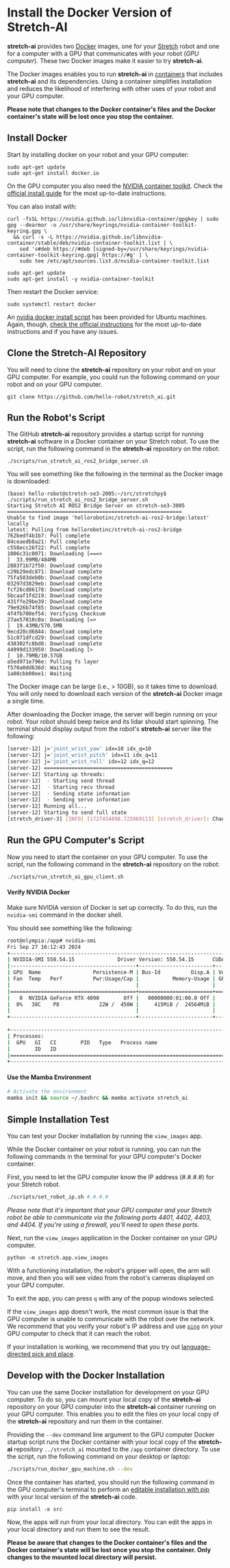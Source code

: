 # Install the Docker Version of Stretch-AI

**stretch-ai** provides two [Docker](<https://en.wikipedia.org/wiki/Docker_(software)>) images, one for your [Stretch](https://hello-robot.com/stretch-3-product) robot and one for a computer with a GPU that communicates with your robot (*GPU computer*). These two Docker images make it easier to try **stretch-ai**.

The Docker images enables you to run **stretch-ai** in [containers](<https://en.wikipedia.org/wiki/Containerization_(computing)>) that includes **stretch-ai** and its dependencies. Using a container simplifies installation and reduces the likelihood of interfering with other uses of your robot and your GPU computer.

**Please note that changes to the Docker container's files and the Docker container's state will be lost once you stop the container.**

## Install Docker

Start by installing docker on your robot and your GPU computer:

```
sudo apt-get update
sudo apt-get install docker.io
```

On the GPU computer you also need the [NVIDIA container toolkit](https://docs.nvidia.com/datacenter/cloud-native/container-toolkit/latest/install-guide.html). Check the [official install guide](https://docs.nvidia.com/datacenter/cloud-native/container-toolkit/latest/install-guide.html) for the most up-to-date instructions.

You can also install with:

```
curl -fsSL https://nvidia.github.io/libnvidia-container/gpgkey | sudo gpg --dearmor -o /usr/share/keyrings/nvidia-container-toolkit-keyring.gpg \
  && curl -s -L https://nvidia.github.io/libnvidia-container/stable/deb/nvidia-container-toolkit.list | \
    sed 's#deb https://#deb [signed-by=/usr/share/keyrings/nvidia-container-toolkit-keyring.gpg] https://#g' | \
    sudo tee /etc/apt/sources.list.d/nvidia-container-toolkit.list

sudo apt-get update
sudo apt-get install -y nvidia-container-toolkit
```

Then restart the Docker service:

```
sudo systemctl restart docker
```

An [nvidia docker install script](scripts/install_nvidia_container_toolkit.sh) has been provided for Ubuntu machines. Again, though, [check the official instructions](https://docs.nvidia.com/datacenter/cloud-native/container-toolkit/latest/install-guide.html) for the most up-to-date instructions and if you have any issues.

## Clone the Stretch-AI Repository

You will need to clone the **stretch-ai** repository on your robot and on your GPU computer. For example, you could run the following command on your robot and on your GPU computer.

```
git clone https://github.com/hello-robot/stretch_ai.git
```

## Run the Robot's Script

The GitHub **stretch-ai** repository provides a startup script for running **stretch-ai** software in a Docker container on your Stretch robot. To use the script, run the following command in the **stretch-ai** repository on the robot:

```
./scripts/run_stretch_ai_ros2_bridge_server.sh
```

You will see something like the following in the terminal as the Docker image is downloaded:

```
(base) hello-robot@stretch-se3-2005:~/src/stretchpy$ ./scripts/run_stretch_ai_ros2_bridge_server.sh 
Starting Stretch AI ROS2 Bridge Server on stretch-se3-3005
=========================================================
Unable to find image 'hellorobotinc/stretch-ai-ros2-bridge:latest' locally
latest: Pulling from hellorobotinc/stretch-ai-ros2-bridge
762bedf4b1b7: Pull complete                                         
84ceaedb8a21: Pull complete                                         
c558ecc26f22: Pull complete                                         
1006c31c0071: Downloading [===>                                               ]  33.99MB/484MB
2883f1b72f50: Download complete                                     
c29b29edc871: Download complete                                     
75fa503deb0b: Download complete                                     
03297d3829eb: Download complete 
fcf26cd86178: Download complete 
5bcaaf1fd219: Download complete 
431ffe29be39: Download complete 
79e926b74f85: Download complete 
4f4fb700ef54: Verifying Checksum 
27ae57810c0a: Downloading [=>                                                 ]  19.43MB/570.5MB
9ecd20cd6844: Download complete 
51c071dfcd29: Download complete 
438302fc8bd8: Download complete 
44999d133959: Downloading [>                                                  ]  10.79MB/10.57GB
a5ed971e796e: Pulling fs layer                                      
f570a0dd636d: Waiting                                               
1a08cbb00ee1: Waiting                                               
```

The Docker image can be large (i.e., > 10GB), so it takes time to download. You will only need to download each version of the **stretch-ai** Docker image a single time.

After downloading the Docker image, the server will begin running on your robot. Your robot should beep twice and its lidar should start spinning. The terminal should display output from the robot's **stretch-ai** server like the following:

```bash
[server-12] j='joint_wrist_yaw' idx=10 idx_q=10
[server-12] j='joint_wrist_pitch' idx=11 idx_q=11
[server-12] j='joint_wrist_roll' idx=12 idx_q=12
[server-12] ==========================================
[server-12] Starting up threads:                                    
[server-12]  - Starting send thread
[server-12]  - Starting recv thread
[server-12]  - Sending state information
[server-12]  - Sending servo information
[server-12] Running all...                                          
[server-12] Starting to send full state
[stretch_driver-3] [INFO] [1727454898.725969113] [stretch_driver]: Changed to mode = position
```

## Run the GPU Computer's Script

Now you need to start the container on your GPU computer. To use the script, run the following command in the **stretch-ai** repository on the robot:

```bash
./scripts/run_stretch_ai_gpu_client.sh
```

#### Verify NVIDIA Docker

Make sure NVIDIA version of Docker is set up correctly. To do this, run the `nvidia-smi` command in the docker shell.

You should see something like the following:

```bash
root@olympia:/app# nvidia-smi
Fri Sep 27 16:12:43 2024       
+-----------------------------------------------------------------------------------------+
| NVIDIA-SMI 550.54.15              Driver Version: 550.54.15      CUDA Version: 12.4     |
|-----------------------------------------+------------------------+----------------------+
| GPU  Name                 Persistence-M | Bus-Id          Disp.A | Volatile Uncorr. ECC |
| Fan  Temp   Perf          Pwr:Usage/Cap |           Memory-Usage | GPU-Util  Compute M. |
|                                         |                        |               MIG M. |
|=========================================+========================+======================|
|   0  NVIDIA GeForce RTX 4090        Off |   00000000:01:00.0 Off |                  Off |
|  0%   38C    P8             22W /  450W |     415MiB /  24564MiB |      0%      Default |
|                                         |                        |                  N/A |
+-----------------------------------------+------------------------+----------------------+
                                                                                         
+-----------------------------------------------------------------------------------------+
| Processes:                                                                              |
|  GPU   GI   CI        PID   Type   Process name                              GPU Memory |
|        ID   ID                                                               Usage      |
|=========================================================================================|
+-----------------------------------------------------------------------------------------+
```

#### Use the Mamba Environment

```bash
# Activate the environment
mamba init && source ~/.bashrc && mamba activate stretch_ai
```

## Simple Installation Test

You can test your Docker installation by running the `view_images` app.

While the Docker container on your robot is running, you can run the following commands in the terminal for your GPU computer's Docker container.

First, you need to let the GPU computer know the IP address (#.#.#.#) for your Stretch robot.

```bash
./scripts/set_robot_ip.sh #.#.#.#
```

*Please note that it's important that your GPU computer and your Stretch robot be able to communicate via the following ports 4401, 4402, 4403, and 4404. If you're using a firewall, you'll need to open these ports.*

Next, run the `view_images` application in the Docker container on your GPU computer.

```
python -m stretch.app.view_images
```

With a functioning installation, the robot's gripper will open, the arm will move, and then you will see video from the robot's cameras displayed on your GPU computer.

To exit the app, you can press `q` with any of the popup windows selected.

If the `view_images` app doesn't work, the most common issue is that the GPU computer is unable to communicate with the robot over the network. We recommend that you verify your robot's IP address and use [`ping`](<https://en.wikipedia.org/wiki/Ping_(networking_utility)>) on your GPU computer to check that it can reach the robot.

If your installation is working, we recommend that you try out [language-directed pick and place](https://github.com/hello-robot/stretch_ai/tree/feature/documentation?tab=readme-ov-file#language-directed-pick-and-place).

## Develop with the Docker Installation

You can use the same Docker installation for development on your GPU computer. To do so, you can mount your local copy of the **stretch-ai** repository on your GPU computer into the **stretch-ai** container running on your GPU computer. This enables you to edit the files on your local copy of the **stretch-ai** repository and run them in the container.

Providing the `--dev` command line argument to the GPU computer Docker startup script runs the Docker container with your local copy of the **stretch-ai** repository `../stretch_ai` mounted to the `/app` container directory. To use the script, run the following command on your desktop or laptop:

```bash
./scripts/run_docker_gpu_machine.sh --dev
```

Once the container has started, you should run the following command in the GPU computer's terminal to perform an [editable installation with pip](https://pip.pypa.io/en/stable/topics/local-project-installs/#editable-installs) with your local version of the **stretch-ai** code.

```
pip install -e src
```

Now, the apps will run from your local directory. You can edit the apps in your local directory and run them to see the result.

**Please be aware that changes to the Docker container's files and the Docker container's state will be lost once you stop the container. Only changes to the mounted local directory will persist.**
